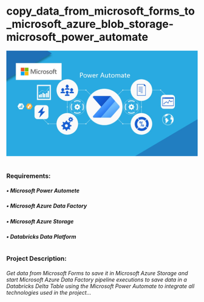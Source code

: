 # copy_data_from_microsoft_forms_to_microsoft_azure_blob_storage-microsoft_power_automate

![alt text](power_automate.jpg)
#
### Requirements:
##### • Microsoft Power Automete
##### • Microsoft Azure Data Factory
##### • Microsoft Azure Storage
##### • Databricks Data Platform
#
### Project Description:
###### Get data from Microsoft Forms to save it in Microsoft Azure Storage and start Microsoft Azure Data Factory pipeline executions to save data in a Databricks Delta Table using the Microsoft Power Automate to integrate all technologies used in the project...
